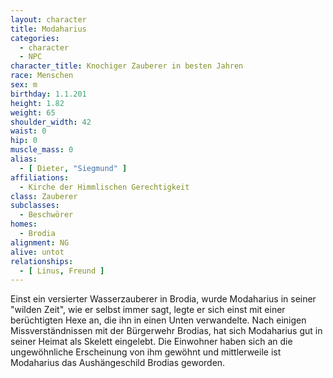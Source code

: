 ```yaml
---
layout: character
title: Modaharius
categories:
  - character
  - NPC
character_title: Knochiger Zauberer in besten Jahren
race: Menschen
sex: m
birthday: 1.1.201
height: 1.82
weight: 65
shoulder_width: 42
waist: 0
hip: 0
muscle_mass: 0
alias:
  - [ Dieter, "Siegmund" ]
affiliations:
  - Kirche der Himmlischen Gerechtigkeit
class: Zauberer
subclasses:
  - Beschwörer
homes:
  - Brodia
alignment: NG
alive: untot
relationships:
  - [ Linus, Freund ]
---
```


Einst ein versierter Wasserzauberer in Brodia, wurde Modaharius in seiner "wilden Zeit", wie er selbst immer sagt, legte
er sich einst mit einer berüchtigten Hexe an, die ihn in einen Unten verwandelte. Nach einigen Missverständnissen mit
der Bürgerwehr Brodias, hat sich Modaharius gut in seiner Heimat als Skelett eingelebt. Die Einwohner haben sich an die
ungewöhnliche Erscheinung von ihm gewöhnt und mittlerweile ist Modaharius das Aushängeschild Brodias geworden.